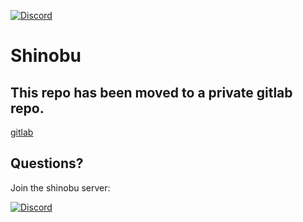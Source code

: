 [![Discord](https://discordapp.com/api/guilds/240059867744698368/embed.png)](https://discord.gg/Vf4ne5b)

# Shinobu

This repo has been moved to a private gitlab repo.
-
[gitlab](https://gitlab.com/KurozeroPB/Shinobu)

Questions?
-
Join the shinobu server:

[![Discord](https://discordapp.com/api/guilds/240059867744698368/embed.png?style=banner3)](https://discord.gg/Vf4ne5b)
